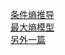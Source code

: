 [条件熵推导](https://blog.csdn.net/richardzrc/article/details/46428215)  
[最大熵模型](https://www.cnblogs.com/ooon/p/5677098.html)  
[另外一篇](https://blog.csdn.net/xg123321123/article/details/54286514)